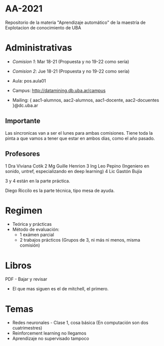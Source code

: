 # AA-2021
Repositorio de la materia "Aprendizaje automático" de la maestría de Explotacion de conocimiento de UBA

# Administrativas

* *Comision 1*: Mar 18-21 (Propuesta y no 19-22 como sería)
* *Comision 2*: Jue 18-21 (Propuesta y no 19-22 como sería)

* Aula: pos.aula01
* Campus: http://datamining.db.uba.ar/campus
* Mailing: { aac1-alumnos, aac2-alumnos, aac1-docente, aac2-docuentes }@dc.uba.ar

## Importante

Las sincronicas van a ser el lunes para ambas comisiones. Tiene toda la pinta a que vamos a tener que estar en ambos días, como el año pasado.

## Profesores

1 Dra Viviana Cotik
2 Mg Guille Henrion
3 Ing Leo Pepino (Ingeniero en sonido, untref, especializando en deep learning)
4 Lic Gastón Bujía

3 y 4 están en la parte práctica. 

Diego Riccilo es la parte técnica, tipo mesa de ayuda.

# Regimen

* Teórica y prácticas
* Método de evaluación:
	* 1 exámen parcial
	* 2 trabajos prácticos (Grupos de 3, ni más ni menos, misma comisión)
	
# Libros

PDF - Bajar y revisar

* El que mas siguen es el de mitchell, el primero.

# Temas

* Redes neuronales - Clase 1, cosa básica (En computación son dos cuatrimestres)
* Reinforcement learning no llegamos
* Aprendizaje no supervisado tampoco


